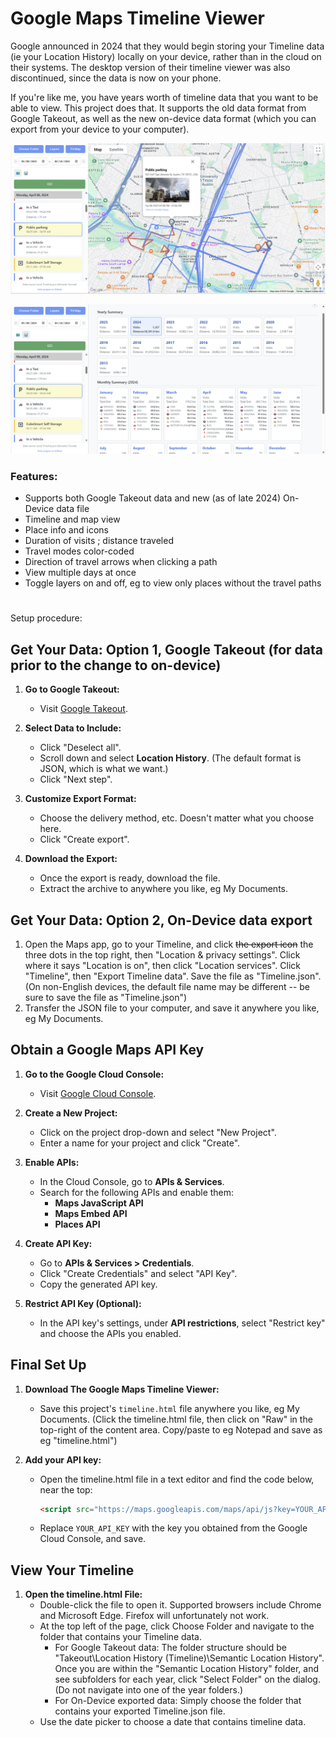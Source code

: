 # Google Maps Timeline Viewer
Google announced in 2024 that they would begin storing your Timeline data (ie your Location History) locally on your device, rather than in the cloud on their systems. The desktop version of their timeline viewer was also discontinued, since the data is now on your phone.

If you're like me, you have years worth of timeline data that you want to be able to view. This project does that. It supports the old data format from Google Takeout, as well as the new on-device data format (which you can export from your device to your computer).



![Alt text](/screenshot.png?raw=true "Screenshot")

![Alt text](/screenshot2.png?raw=true "Screenshot 2")


### Features:
- Supports both Google Takeout data and new (as of late 2024) On-Device data file
- Timeline and map view
- Place info and icons
- Duration of visits ; distance traveled
- Travel modes color-coded
- Direction of travel arrows when clicking a path
- View multiple days at once
- Toggle layers on and off, eg to view only places without the travel paths
  
#

Setup procedure:



## Get Your Data: Option 1, Google Takeout (for data prior to the change to on-device)
1. **Go to Google Takeout:**
    - Visit [Google Takeout](https://takeout.google.com/).

2. **Select Data to Include:**
    - Click "Deselect all".
    - Scroll down and select **Location History**. (The default format is JSON, which is what we want.)
    - Click "Next step".

3. **Customize Export Format:**
    - Choose the delivery method, etc. Doesn't matter what you choose here.
    - Click "Create export".

4. **Download the Export:**
    - Once the export is ready, download the file.
    - Extract the archive to anywhere you like, eg My Documents.
  
## Get Your Data: Option 2, On-Device data export
1. Open the Maps app, go to your Timeline, and click ~~the export icon~~ the three dots in the top right, then "Location & privacy settings". Click where it says "Location is on", then click "Location services". Click "Timeline", then "Export Timeline data". Save the file as "Timeline.json". (On non-English devices, the default file name may be different -- be sure to save the file as "Timeline.json")
2. Transfer the JSON file to your computer, and save it anywhere you like, eg My Documents.
   

## Obtain a Google Maps API Key

1. **Go to the Google Cloud Console:**
    - Visit [Google Cloud Console](https://console.cloud.google.com/).

2. **Create a New Project:**
    - Click on the project drop-down and select "New Project".
    - Enter a name for your project and click "Create".

3. **Enable APIs:**
    - In the Cloud Console, go to **APIs & Services**.
    - Search for the following APIs and enable them:
        - **Maps JavaScript API**
        - **Maps Embed API**
        - **Places API**

4. **Create API Key:**
    - Go to **APIs & Services > Credentials**.
    - Click "Create Credentials" and select "API Key".
    - Copy the generated API key.

5. **Restrict API Key (Optional):**
    - In the API key's settings, under **API restrictions**, select "Restrict key" and choose the APIs you enabled.


##  Final Set Up
1. **Download The Google Maps Timeline Viewer:**
    - Save this project's `timeline.html` file anywhere you like, eg My Documents. (Click the timeline.html file, then click on "Raw" in the top-right of the content area. Copy/paste to eg Notepad and save as eg "timeline.html")
   
4. **Add your API key:**
   - Open the timeline.html file in a text editor and find the code below, near the top:
     ```html
     <script src="https://maps.googleapis.com/maps/api/js?key=YOUR_API_KEY&libraries=places"></script>
     ```
   - Replace `YOUR_API_KEY` with the key you obtained from the Google Cloud Console, and save.


## View Your Timeline
1. **Open the timeline.html File:**
    - Double-click the file to open it. Supported browsers include Chrome and Microsoft Edge. Firefox will unfortunately not work.
    - At the top left of the page, click Choose Folder and navigate to the folder that contains your Timeline data.
        - For Google Takeout data: The folder structure should be "Takeout\Location History (Timeline)\Semantic Location History". Once you are within the "Semantic Location History" folder, and see subfolders for each year, click "Select Folder" on the dialog. (Do not navigate into one of the year folders.)
        - For On-Device exported data: Simply choose the folder that contains your exported Timeline.json file.
    - Use the date picker to choose a date that contains timeline data.
